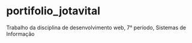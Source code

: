 # portifolio_jotavital
Trabalho da disciplina de desenvolvimento web, 7° período, Sistemas de Informação
